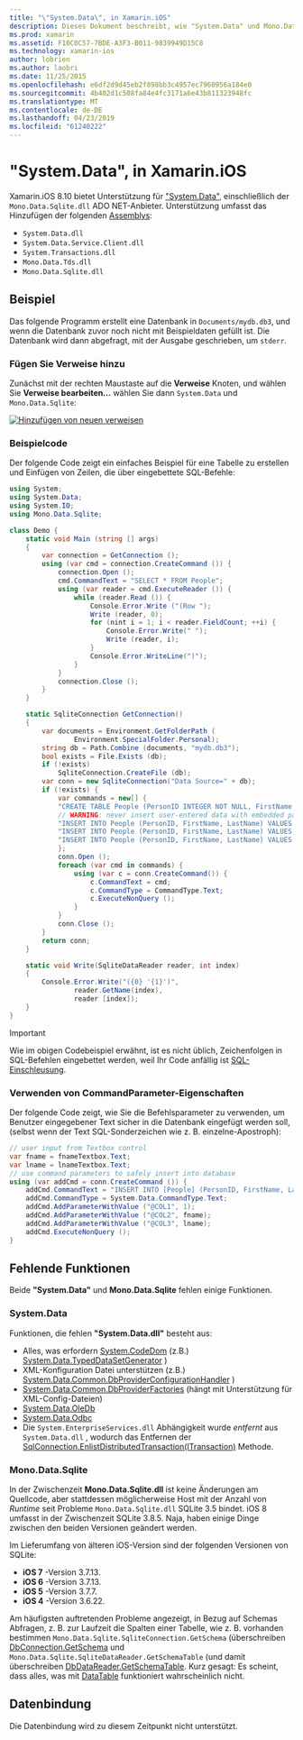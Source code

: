 ```yaml
---
title: "\"System.Data\", in Xamarin.iOS"
description: Dieses Dokument beschreibt, wie "System.Data" und Mono.Data.Sqlite.dll auf SQLite-Daten in einer Xamarin.iOS-Anwendung zugreifen.
ms.prod: xamarin
ms.assetid: F10C0C57-7BDE-A3F3-B011-9839949D15C8
ms.technology: xamarin-ios
author: lobrien
ms.author: laobri
ms.date: 11/25/2015
ms.openlocfilehash: e6df2d9d45eb2f898bb3c4957ec7960956a184e0
ms.sourcegitcommit: 4b402d1c508fa84e4fc3171a6e43b811323948fc
ms.translationtype: MT
ms.contentlocale: de-DE
ms.lasthandoff: 04/23/2019
ms.locfileid: "61240222"
---
```

# <a name="systemdata-in-xamarinios"></a>"System.Data", in Xamarin.iOS

Xamarin.iOS 8.10 bietet Unterstützung für ["System.Data"](xref:System.Data), einschließlich der `Mono.Data.Sqlite.dll` ADO NET-Anbieter. Unterstützung umfasst das Hinzufügen der folgenden [Assemblys](~/cross-platform/internals/available-assemblies.md):

-  `System.Data.dll`
-  `System.Data.Service.Client.dll`
-  `System.Transactions.dll`
-  `Mono.Data.Tds.dll`
-  `Mono.Data.Sqlite.dll`

<a name="Example" />

## <a name="example"></a>Beispiel

Das folgende Programm erstellt eine Datenbank in `Documents/mydb.db3`, und wenn die Datenbank zuvor noch nicht mit Beispieldaten gefüllt ist. Die Datenbank wird dann abgefragt, mit der Ausgabe geschrieben, um `stderr`.

### <a name="add-references"></a>Fügen Sie Verweise hinzu

Zunächst mit der rechten Maustaste auf die **Verweise** Knoten, und wählen Sie **Verweise bearbeiten...**  wählen Sie dann `System.Data` und `Mono.Data.Sqlite`:

[![](system.data-images/edit-references-sml.png "Hinzufügen von neuen verweisen")](system.data-images/edit-references.png#lightbox)

### <a name="sample-code"></a>Beispielcode

Der folgende Code zeigt ein einfaches Beispiel für eine Tabelle zu erstellen und Einfügen von Zeilen, die über eingebettete SQL-Befehle:

```csharp
using System;
using System.Data;
using System.IO;
using Mono.Data.Sqlite;

class Demo {
    static void Main (string [] args)
    {
        var connection = GetConnection ();
        using (var cmd = connection.CreateCommand ()) {
            connection.Open ();
            cmd.CommandText = "SELECT * FROM People";
            using (var reader = cmd.ExecuteReader ()) {
                while (reader.Read ()) {
                    Console.Error.Write ("(Row ");
                    Write (reader, 0);
                    for (nint i = 1; i < reader.FieldCount; ++i) {
                        Console.Error.Write(" ");
                        Write (reader, i);
                    }
                    Console.Error.WriteLine(")");
                }
            }
            connection.Close ();
        }
    }

    static SqliteConnection GetConnection()
    {
        var documents = Environment.GetFolderPath (
                Environment.SpecialFolder.Personal);
        string db = Path.Combine (documents, "mydb.db3");
        bool exists = File.Exists (db);
        if (!exists)
            SqliteConnection.CreateFile (db);
        var conn = new SqliteConnection("Data Source=" + db);
        if (!exists) {
            var commands = new[] {
            "CREATE TABLE People (PersonID INTEGER NOT NULL, FirstName ntext, LastName ntext)",
            // WARNING: never insert user-entered data with embedded parameter values
            "INSERT INTO People (PersonID, FirstName, LastName) VALUES (1, 'First', 'Last')",
            "INSERT INTO People (PersonID, FirstName, LastName) VALUES (2, 'Dewey', 'Cheatem')",
            "INSERT INTO People (PersonID, FirstName, LastName) VALUES (3, 'And', 'How')",
            };
            conn.Open ();
            foreach (var cmd in commands) {
                using (var c = conn.CreateCommand()) {
                    c.CommandText = cmd;
                    c.CommandType = CommandType.Text;
                    c.ExecuteNonQuery ();
                }
            }
            conn.Close ();
        }
        return conn;
    }

    static void Write(SqliteDataReader reader, int index)
    {
        Console.Error.Write("({0} '{1}')",
                reader.GetName(index),
                reader [index]);
    }
}
```

> [!IMPORTANT]
> Wie im obigen Codebeispiel erwähnt, ist es nicht üblich, Zeichenfolgen in SQL-Befehlen eingebettet werden, weil Ihr Code anfällig ist [SQL-Einschleusung](https://en.wikipedia.org/wiki/SQL_injection).


### <a name="using-command-parameters"></a>Verwenden von CommandParameter-Eigenschaften

Der folgende Code zeigt, wie Sie die Befehlsparameter zu verwenden, um Benutzer eingegebener Text sicher in die Datenbank eingefügt werden soll, (selbst wenn der Text SQL-Sonderzeichen wie z. B. einzelne-Apostroph):

```csharp
// user input from Textbox control
var fname = fnameTextbox.Text;
var lname = lnameTextbox.Text;
// use command parameters to safely insert into database
using (var addCmd = conn.CreateCommand ()) {
    addCmd.CommandText = "INSERT INTO [People] (PersonID, FirstName, LastName) VALUES (@COL1, @COL2, @COL3)";
    addCmd.CommandType = System.Data.CommandType.Text;
    addCmd.AddParameterWithValue ("@COL1", 1);
    addCmd.AddParameterWithValue ("@COL2", fname);
    addCmd.AddParameterWithValue ("@COL3", lname);
    addCmd.ExecuteNonQuery ();
}
```

<a name="Missing_Functionality" />

## <a name="missing-functionality"></a>Fehlende Funktionen

Beide **"System.Data"** und **Mono.Data.Sqlite** fehlen einige Funktionen.

<a name="System.Data" />

### <a name="systemdata"></a><legacyBold>System.Data</legacyBold>

Funktionen, die fehlen **"System.Data.dll"** besteht aus:

-  Alles, was erfordern [System.CodeDom](xref:System.CodeDom) (z.B.)  [System.Data.TypedDataSetGenerator](xref:System.Data.TypedDataSetGenerator) )
-  XML-Konfiguration Datei unterstützen (z.B.)  [System.Data.Common.DbProviderConfigurationHandler](xref:System.Data.Common.DbProviderConfigurationHandler) )
-   [System.Data.Common.DbProviderFactories](xref:System.Data.Common.DbProviderFactories) (hängt mit Unterstützung für XML-Config-Dateien)
-   [System.Data.OleDb](xref:System.Data.OleDb)
-   [System.Data.Odbc](xref:System.Data.Odbc)
-  Die `System.EnterpriseServices.dll` Abhängigkeit wurde *entfernt* aus `System.Data.dll` , wodurch das Entfernen der [SqlConnection.EnlistDistributedTransaction(ITransaction)](xref:System.Data.SqlClient.SqlConnection.EnlistDistributedTransaction*) Methode.


<a name="Mono.Data.Sqlite" />

### <a name="monodatasqlite"></a>Mono.Data.Sqlite

In der Zwischenzeit **Mono.Data.Sqlite.dll** ist keine Änderungen am Quellcode, aber stattdessen möglicherweise Host mit der Anzahl von *Runtime* seit Probleme `Mono.Data.Sqlite.dll` SQLite 3.5 bindet. iOS 8 umfasst in der Zwischenzeit SQLite 3.8.5. Naja, haben einige Dinge zwischen den beiden Versionen geändert werden.

Im Lieferumfang von älteren iOS-Version sind der folgenden Versionen von SQLite:

- **iOS 7** -Version 3.7.13.
- **iOS 6** -Version 3.7.13.
- **iOS 5** -Version 3.7.7.
- **iOS 4** -Version 3.6.22.

Am häufigsten auftretenden Probleme angezeigt, in Bezug auf Schemas Abfragen, z. B. zur Laufzeit die Spalten einer Tabelle, wie z. B. vorhanden bestimmen `Mono.Data.Sqlite.SqliteConnection.GetSchema` (überschreiben [DbConnection.GetSchema](xref:System.Data.Common.DbConnection.GetSchema) und `Mono.Data.Sqlite.SqliteDataReader.GetSchemaTable` (und damit überschreiben [DbDataReader.GetSchemaTable](xref:System.Data.Common.DbDataReader.GetSchemaTable). Kurz gesagt: Es scheint, dass alles, was mit [DataTable](xref:System.Data.DataTable) funktioniert wahrscheinlich nicht.

<a name="Data_Binding" />

## <a name="data-binding"></a>Datenbindung

Die Datenbindung wird zu diesem Zeitpunkt nicht unterstützt.

